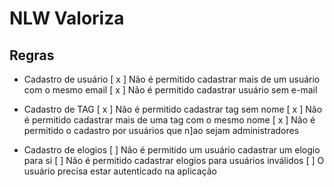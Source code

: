 # NLW Valoriza

## Regras
 - Cadastro de usuário
  [ x ] Não é permitido cadastrar mais de um usuário com o mesmo email
  [ x ] Não é permitido cadastrar usuário sem e-mail

- Cadastro de TAG
  [ x ] Não é permitido cadastrar tag sem nome
  [ x ] Não é permitido cadastrar mais de uma tag com o mesmo nome
  [ x ] Não é permitido o cadastro por usuários que n]ao sejam administradores

- Cadastro de elogios
  [ ] Não é permitido um usuário cadastrar um elogio para si
  [ ] Não é permitido cadastrar elogios para usuários inválidos
  [ ] O usuário precisa estar autenticado na aplicação